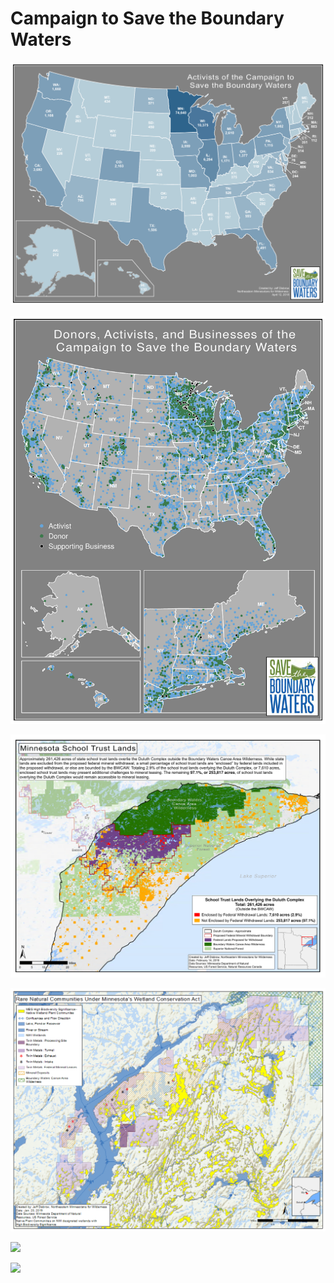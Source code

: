 # Campaign to Save the Boundary Waters <br>

<img src="images/stbw/activists_by_state.pdf?raw=true"/><br>

<img src="images/stbw/national_support_insets_opt.pdf?raw=true"/><br>

<img src="images/stbw/school_trust_lands_duluth_complex_enclosed_text_opt.pdf?raw=true"/><br>

<img src="images/stbw/npc_prelim_high.png?raw=true"/><br>

<img src="images/stbw/stbw_thumb.jpg?raw=true"/><br>

<img src="images/stbw/wild_rice_mpca_pwrw_notable_missing.jpg?raw=true"/><br>

